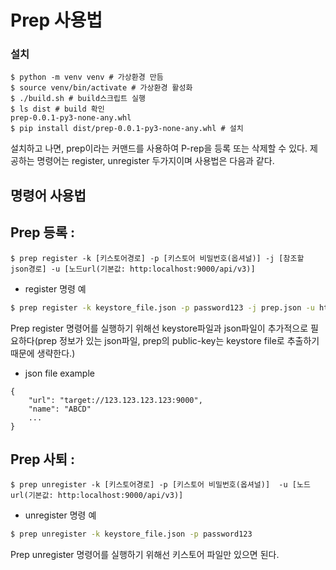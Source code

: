 # Prep 사용법

### 설치
```
$ python -m venv venv # 가상환경 만듬
$ source venv/bin/activate # 가상환경 활성화
$ ./build.sh # build스크립트 실행
$ ls dist # build 확인
prep-0.0.1-py3-none-any.whl
$ pip install dist/prep-0.0.1-py3-none-any.whl # 설치

```
설치하고 나면, prep이라는 커맨드를 사용하여 P-rep을 등록 또는 삭제할 수 있다.
제공하는 명령어는 register, unregister 두가지이며 사용법은 다음과 같다.

## 명령어 사용법
## Prep 등록 : 
```
$ prep register -k [키스토어경로] -p [키스토어 비밀번호(옵셔널)] -j [참조할 json경로] -u [노드url(기본값: http:localhost:9000/api/v3)]
```

- register 명령 예
```bash
$ prep register -k keystore_file.json -p password123 -j prep.json -u http://nodeurl
```

Prep register 명령어를 실행하기 위해선 keystore파일과 json파일이 추가적으로 필요하다(prep 정보가 있는 json파일, prep의 public-key는 keystore file로 추출하기 때문에 생략한다.)
- json file example
```
{
	"url": "target://123.123.123.123:9000",
	"name": "ABCD"
	...
}
```

## Prep 사퇴 : 
```
$ prep unregister -k [키스토어경로] -p [키스토어 비밀번호(옵셔널)]  -u [노드url(기본값: http:localhost:9000/api/v3)]
```

- unregister 명령 예
```bash
$ prep unregister -k keystore_file.json -p password123
```

Prep unregister 명령어를 실행하기 위해선 키스토어 파일만 있으면 된다.
